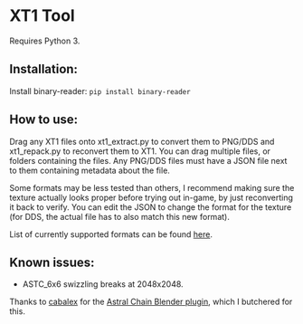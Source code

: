 # XT1 Tool
Requires Python 3.

## Installation: 
Install binary-reader: `pip install binary-reader`

## How to use:
Drag any XT1 files onto xt1_extract.py to convert them to PNG/DDS and xt1_repack.py to reconvert them to XT1. You can drag multiple files, or folders containing the files.
Any PNG/DDS files must have a JSON file next to them containing metadata about the file.

Some formats may be less tested than others, I recommend making sure the texture actually looks proper before trying out in-game, by just reconverting it back to verify.
You can edit the JSON to change the format for the texture (for DDS, the actual file has to also match this new format).

List of currently supported formats can be found [here](lib/xt1_lib.py#L10).

## Known issues:

* ASTC_6x6 swizzling breaks at 2048x2048. 


Thanks to [cabalex](https://github.com/cabalex) for the [Astral Chain Blender plugin](https://github.com/cabalex/AstralChain2Blender), which I butchered for this.

